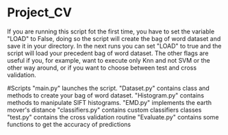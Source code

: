 # Project_CV
If you are running this script fot the first time, you have to set the variable "LOAD" to False, doing so the script will create the bag of word dataset and save it in your directory. In the next runs you can set "LOAD" to true and the script will load your precedent bag of word dataset. 
The other flags are useful if you, for example, want to execute only Knn and not SVM or the other way around, or if you want to choose between test and cross validation.

#Scripts 
"main.py" launches the script.
"Dataset.py" contains class and methods to create your bag of word dataset.
"Histogram.py" contains methods to manipulate SIFT histograms.
"EMD.py" implements the earth mover's distance
"classifiers.py" contains custom classifiers classes
"test.py" contains the cross validation routine
"Evaluate.py" contains some functions to get the accuracy of predictions
